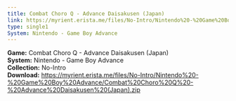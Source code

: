 ```yaml
---
title: Combat Choro Q - Advance Daisakusen (Japan)
link: https://myrient.erista.me/files/No-Intro/Nintendo%20-%20Game%20Boy%20Advance/Combat%20Choro%20Q%20-%20Advance%20Daisakusen%20(Japan).zip
type: single1
System: Nintendo - Game Boy Advance
---
```

<b>Game:</b> Combat Choro Q - Advance Daisakusen (Japan)<br>
<b>System:</b> Nintendo - Game Boy Advance<br>
<b>Collection:</b> No-Intro<br>
<b>Download:</b> https://myrient.erista.me/files/No-Intro/Nintendo%20-%20Game%20Boy%20Advance/Combat%20Choro%20Q%20-%20Advance%20Daisakusen%20(Japan).zip
